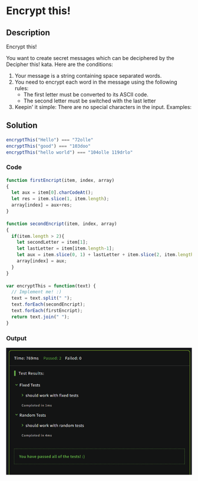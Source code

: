 # Encrypt this!

## Description

Encrypt this!

You want to create secret messages which can be deciphered by the Decipher this! kata. Here are the conditions:

1. Your message is a string containing space separated words.
2. You need to encrypt each word in the message using the following rules:
   - The first letter must be converted to its ASCII code.
   - The second letter must be switched with the last letter
3. Keepin' it simple: There are no special characters in the input.
Examples:

## Solution

```JavaScript
encryptThis("Hello") === "72olle"
encryptThis("good") === "103doo"
encryptThis("hello world") === "104olle 119drlo"
```

### Code

```JavaScript
function firstEncript(item, index, array)
{
  let aux = item[0].charCodeAt();
  let res = item.slice(1, item.length);
  array[index] = aux+res;
}

function secondEncript(item, index, array)
{
  if(item.length > 2){
    let secondLetter = item[1];
    let lastLetter = item[item.length-1];
    let aux = item.slice(0, 1) + lastLetter + item.slice(2, item.length-1) + secondLetter;
    array[index] = aux;
  }
}

var encryptThis = function(text) {
  // Implement me! :)
  text = text.split(" ");
  text.forEach(secondEncript);
  text.forEach(firstEncript);
  return text.join(" ");
}
```

### Output

<img src="./../Images/encript.png" alt="drawing"/><br>